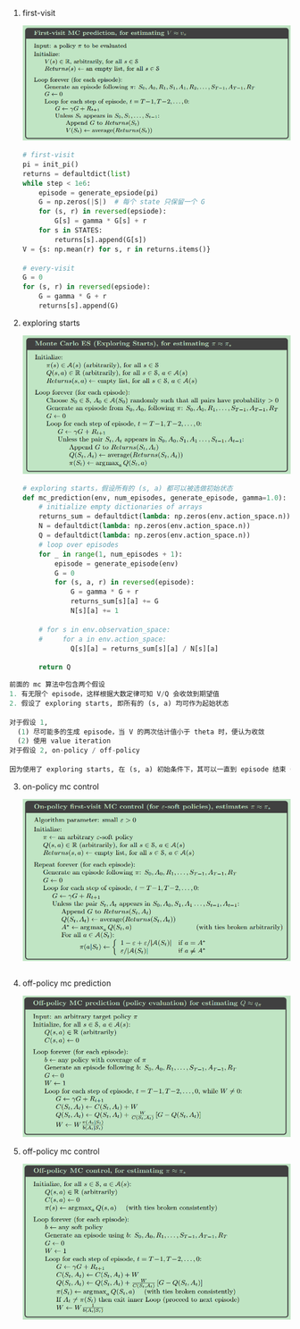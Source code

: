 1. first-visit

   ![first-visit](./image/mc-first-visit.png)

   ```python
   # first-visit
   pi = init_pi()
   returns = defaultdict(list)
   while step < 1e6:
       episode = generate_epsiode(pi)
       G = np.zeros(|S|)  # 每个 state 只保留一个 G
       for (s, r) in reversed(epsiode):
           G[s] = gamma * G[s] + r
       for s in STATES:
           returns[s].append(G[s])
   V = {s: np.mean(r) for s, r in returns.items()}
   
   # every-visit
   G = 0
   for (s, r) in reversed(epsiode):
       G = gamma * G + r
       returns[s].append(G)
   ```

   

2. exploring starts

   ![es](./image/mc-es.png)

   ```python
   # exploring starts，假设所有的 (s, a) 都可以被选做初始状态
   def mc_prediction(env, num_episodes, generate_episode, gamma=1.0):
       # initialize empty dictionaries of arrays
       returns_sum = defaultdict(lambda: np.zeros(env.action_space.n))
       N = defaultdict(lambda: np.zeros(env.action_space.n))
       Q = defaultdict(lambda: np.zeros(env.action_space.n))
       # loop over episodes
       for _ in range(1, num_episodes + 1):
           episode = generate_episode(env)
           G = 0
           for (s, a, r) in reversed(episode):
               G = gamma * G + r
               returns_sum[s][a] += G
               N[s][a] += 1
   
       # for s in env.observation_space:
       #     for a in env.action_space:
               Q[s][a] = returns_sum[s][a] / N[s][a]
   
       return Q
   ```



```python
前面的 mc 算法中包含两个假设
1. 有无限个 episode，这样根据大数定律可知 V/Q 会收敛到期望值
2. 假设了 exploring starts, 即所有的 (s, a) 均可作为起始状态

对于假设 1, 
  (1) 尽可能多的生成 episode，当 V 的两次估计值小于 theta 时，便认为收敛
  (2) 使用 value iteration
对于假设 2, on-policy / off-policy

因为使用了 exploring starts, 在 (s, a) 初始条件下，其可以一直到 episode 结束（意味着有一个完整的 episode），在算法收敛及大数定律的条件下，我们得到的 V/Q 的最优的，所以可以直接用 greedy 来得到最优策略, 若是去掉这个 exploring starts，则 greedy 选择到的就不一定是最优的策略的，所以可使用 e-greedy 来代替
```



3. on-policy mc control

   ![on-policy](./image/mc-on-policy-control.png)
   
   ```python

   ```



4. off-policy mc prediction

   ![off-policy](./image/mc-off-policy-prediction.png)





5. off-policy mc control

   ![off-policy-control](./image/mc-off-policy-control.png)

   ```python
   
   ```

   


